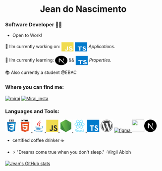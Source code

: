 ### <h1 align="center">Jean do Nascimento</h1>

<h3> Software Developer 👨‍💻</h3>

- Open to Work!

<div> <p>🔭 I’m currently working on:  <img align="center" alt="Mirai-Js" height="30" width="40" src="https://raw.githubusercontent.com/devicons/devicon/master/icons/javascript/javascript-plain.svg"> <img align="center" alt="Mirai-Ts" height="30" width="40" src="https://raw.githubusercontent.com/devicons/devicon/master/icons/typescript/typescript-plain.svg">
  <I>Applications.</I> </p> </div>
 
 
<div> <p> 🌱 I’m currently learning:   <img align="center" alt="Mirai-Next" height="30" width="40" src="https://raw.githubusercontent.com/devicons/devicon/master/icons/nextjs/nextjs-original.svg"> && <img align="center" alt="Mirai-Ts" height="30" width="40" src="https://raw.githubusercontent.com/devicons/devicon/master/icons/typescript/typescript-plain.svg"> <I>Properties.</I>

📚 Also currently a student @EBAC 
  
</p> </div>

<h3 align="left">Where you can find me:</h3> 
<p align="left">
<a href="https://www.linkedin.com/in/jean-do-nascimento-759632230/" target="blank"><img align="center" src="https://raw.githubusercontent.com/rahuldkjain/github-profile-readme-generator/master/src/images/icons/Social/linked-in-alt.svg" alt="mirai" height="30" width="40" /></a>
 <a href="https://instagram.com/mirai.xz" target="blank"><img align="center" src="https://raw.githubusercontent.com/rahuldkjain/github-profile-readme-generator/master/src/images/icons/Social/instagram.svg" alt="Mirai_insta" height="30" width="40" /></a>
</p>

<h3 align="left">Languages and Tools:</h3>
<p align="left">
<img src="https://raw.githubusercontent.com/devicons/devicon/master/icons/css3/css3-original-wordmark.svg" alt="css3" width="40" height="40"/> </a>  <a href="https://www.w3.org/html/" target="_blank" rel="noreferrer"> <img src="https://raw.githubusercontent.com/devicons/devicon/master/icons/html5/html5-original-wordmark.svg" alt="html5" width="40" height="40"/> </a> <a href="https://www.java.com" target="_blank" rel="noreferrer"> <img src="https://raw.githubusercontent.com/devicons/devicon/master/icons/java/java-original.svg" alt="java" width="40" height="40"/> </a> <a href="https://developer.mozilla.org/en-US/docs/Web/JavaScript" target="_blank" rel="noreferrer"> <img src="https://raw.githubusercontent.com/devicons/devicon/master/icons/javascript/javascript-original.svg" alt="javascript" width="40" height="40"/> </a> <a href="https://nodejs.org" target="_blank" rel="noreferrer"> <img src="https://raw.githubusercontent.com/devicons/devicon/master/icons/nodejs/nodejs-original.svg" alt="node" width="40" height="40"/> </a> <a href="https://reactjs.org/" target="_blank" rel="noreferrer"> <img src="https://raw.githubusercontent.com/devicons/devicon/master/icons/react/react-original-wordmark.svg" alt="react" width="40" height="40"/> </a> <img src="https://raw.githubusercontent.com/devicons/devicon/master/icons/typescript/typescript-original.svg" alt="typescript" width="40" height="40"/> </a> <a><img src="https://raw.githubusercontent.com/devicons/devicon/master/icons/wordpress/wordpress-plain.svg" width="40" height="40" />
</a> <a href="https://www.figma.com/" target="_blank" rel="noreferrer"> <img src="https://www.vectorlogo.zone/logos/figma/figma-icon.svg" alt="figma" width="40" height="40"/> </a> <a><img src="https://www.vectorlogo.zone/logos/tailwindcss/tailwindcss-icon.svg" width="40" height="40" /></a><a href="https://nextjs.org"><img  src="https://raw.githubusercontent.com/devicons/devicon/master/icons/nextjs/nextjs-original.svg" alt="Next" height="40" width="40"></a>
</p>



- certified coffee drinker ☕

- ⚡ "Dreams come true when you don't sleep."    -Virgil Abloh 







[![Jean's GitHub stats](https://github-readme-stats.vercel.app/api?username=Jean-do-Nascimento&show_icons=true&theme=dark)](https://github.com/anuraghazra/github-readme-stats)

